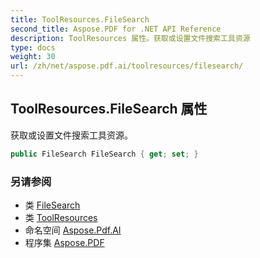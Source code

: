 ```yaml
---
title: ToolResources.FileSearch
second_title: Aspose.PDF for .NET API Reference
description: ToolResources 属性。获取或设置文件搜索工具资源
type: docs
weight: 30
url: /zh/net/aspose.pdf.ai/toolresources/filesearch/
---
```

## ToolResources.FileSearch 属性

获取或设置文件搜索工具资源。

```csharp
public FileSearch FileSearch { get; set; }
```

### 另请参阅

* 类 [FileSearch](../../filesearch/)
* 类 [ToolResources](../)
* 命名空间 [Aspose.Pdf.AI](../../../aspose.pdf.ai/)
* 程序集 [Aspose.PDF](../../../)